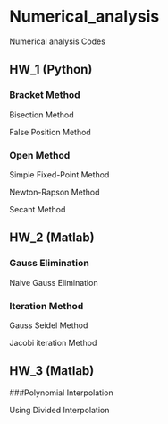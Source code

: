 # Numerical_analysis
Numerical analysis Codes
## HW_1 (Python)
### Bracket Method
Bisection Method

False Position Method

### Open Method

Simple Fixed-Point Method

Newton-Rapson Method

Secant Method

## HW_2 (Matlab)

### Gauss Elimination

Naive Gauss Elimination

### Iteration Method

Gauss Seidel Method

Jacobi iteration Method

## HW_3 (Matlab)

###Polynomial Interpolation

Using Divided Interpolation
